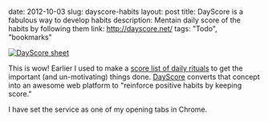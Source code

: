 date: 2012-10-03
slug: dayscore-habits
layout: post
title: DayScore is a fabulous way to develop habits
description: Mentain daily score of the habits by following them
link: http://dayscore.net/
tags: "Todo", "bookmarks"


[![DayScore sheet][3]][2]

This is wow! Earlier I used to make a [score list of daily rituals][1] to get the important (and un-motivating) things done. [DayScore][2] converts that concept into an awesome web platform to "reinforce positive habits by keeping score."

I have set the service as one of my opening tabs in Chrome.

[1]: http://fully-faltoo.com/static/uploads/todo.jpg
[2]: http://dayscore.net
[3]: http://fully-faltoo.com/static/uploads/DayScore.png

